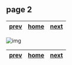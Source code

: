 ## page 2

| [prev](./page_1.md) |  [home](../README.md) | [next](./page_3.md) |
|---------------------|-----------------------|---------------------|

![img](../images/photo_2.jpg)

| [prev](./page_1.md) |  [home](../README.md) | [next](./page_3.md) |
|---------------------|-----------------------|---------------------|

